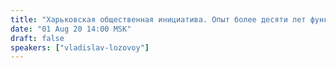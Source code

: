 ```yaml
---
title: "Харьковская общественная инициатива. Опыт более десяти лет функционирования (ч.3)"
date: "01 Aug 20 14:00 MSK"
draft: false
speakers: ["vladislav-lozovoy"]
---
```

